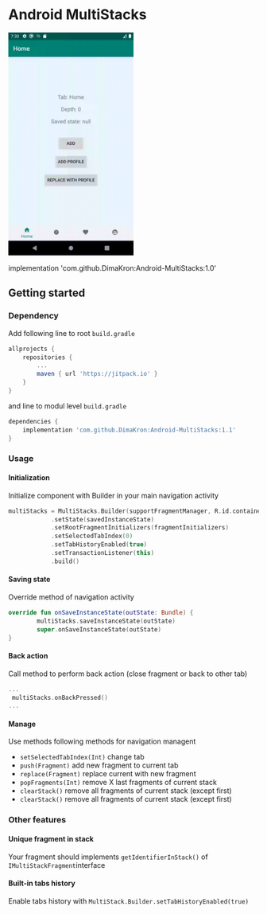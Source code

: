 Android MultiStacks      
===================  
<img src="https://github.com/DimaKron/Android-MultiStacks/blob/master/sample.gif" width="50%">

implementation 'com.github.DimaKron:Android-MultiStacks:1.0'

## Getting started

### Dependency

Add following line to root `build.gradle`

```groovy
allprojects {
    repositories {
        ...
        maven { url 'https://jitpack.io' }
    }
}
```

and line to modul level `build.gradle`

```groovy
dependencies {
    implementation 'com.github.DimaKron:Android-MultiStacks:1.1'
}
```

### Usage

#### Initialization
Initialize component with Builder in your main navigation activity

```kotlin
multiStacks = MultiStacks.Builder(supportFragmentManager, R.id.containerLayout)
            .setState(savedInstanceState)
            .setRootFragmentInitializers(fragmentInitializers)
            .setSelectedTabIndex(0)
            .setTabHistoryEnabled(true)
            .setTransactionListener(this)
            .build()
```

#### Saving state

Override method of navigation activity

```kotlin
override fun onSaveInstanceState(outState: Bundle) {
        multiStacks.saveInstanceState(outState)
        super.onSaveInstanceState(outState)
}
```

#### Back action

Call method to perform back action (close fragment or back to other tab)

```kotlin
...
 multiStacks.onBackPressed()
...
```

#### Manage

Use methods following methods for navigation managent

- `setSelectedTabIndex(Int)` change tab
- `push(Fragment)` add new fragment to current tab
- `replace(Fragment)` replace current with new fragment
- `popFragments(Int)` remove X last fragments of current stack
- `clearStack()` remove all fragments of current stack (except first)
- `clearStack()` remove all fragments of current stack (except first)

### Other features

#### Unique fragment in stack

Your fragment should implements `getIdentifierInStack()` of `IMultiStackFragment`interface

#### Built-in tabs history

Enable tabs history with `MultiStack.Builder.setTabHistoryEnabled(true)`
